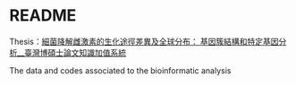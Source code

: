 # README
Thesis：[細菌降解雌激素的生化途徑差異及全球分布： 基因簇結構和特定基因分析__臺灣博碩士論文知識加值系統](https://hdl.handle.net/11296/w4vacy)

The data and codes associated to the bioinformatic analysis
